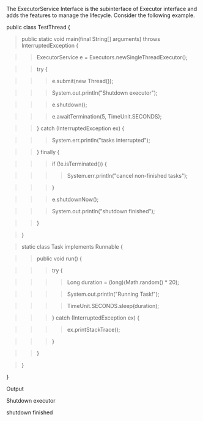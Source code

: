 The ExecutorService Interface is the subinterface of Executor interface
and adds the features to manage the lifecycle. Consider the following
example.

public class TestThread {

> public static void main(final String\[\] arguments) throws
> InterruptedException {

> > ExecutorService e = Executors.newSingleThreadExecutor();

> > try {

> > > e.submit(new Thread());

> > > System.out.println(\"Shutdown executor\");

> > > e.shutdown();

> > > e.awaitTermination(5, TimeUnit.SECONDS);

> > } catch (InterruptedException ex) {

> > > System.err.println(\"tasks interrupted\");

> > } finally {

> > > if (!e.isTerminated()) {

> > > > System.err.println(\"cancel non-finished tasks\");

> > > }

> > > e.shutdownNow();

> > > System.out.println(\"shutdown finished\");

> > }

> }

> static class Task implements Runnable {

> > public void run() {

> > > try {

> > > > Long duration = (long)(Math.random() \* 20);

> > > > System.out.println(\"Running Task!\");

> > > > TimeUnit.SECONDS.sleep(duration);

> > > } catch (InterruptedException ex) {

> > > > ex.printStackTrace();

> > > }

> > }

> }

}

Output

Shutdown executor

shutdown finished